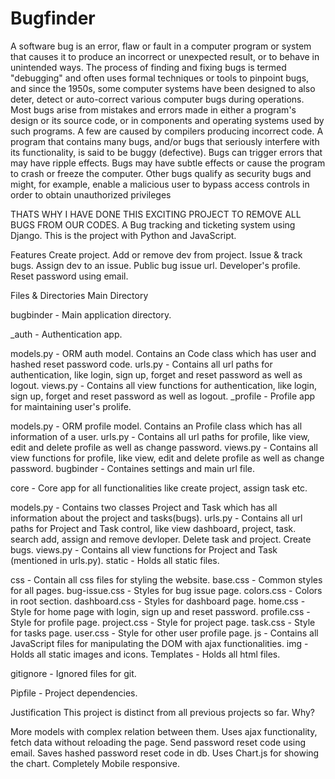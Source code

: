 # Bugfinder
A software bug is an error, flaw or fault in a computer program or system that causes it to produce an incorrect or unexpected result, or to behave in unintended ways. The process of finding and fixing bugs is termed "debugging" and often uses formal techniques or tools to pinpoint bugs, and since the 1950s, some computer systems have been designed to also deter, detect or auto-correct various computer bugs during operations.  Most bugs arise from mistakes and errors made in either a program's design or its source code, or in components and operating systems used by such programs. A few are caused by compilers producing incorrect code. A program that contains many bugs, and/or bugs that seriously interfere with its functionality, is said to be buggy (defective). Bugs can trigger errors that may have ripple effects. Bugs may have subtle effects or cause the program to crash or freeze the computer. Other bugs qualify as security bugs and might, for example, enable a malicious user to bypass access controls in order to obtain unauthorized privileges

THATS WHY I HAVE DONE THIS EXCITING PROJECT TO REMOVE ALL BUGS FROM OUR CODES.
A Bug tracking and ticketing system using Django. This is the project with Python and JavaScript. 

Features
Create project.
Add or remove dev from project.
Issue & track bugs.
Assign dev to an issue.
Public bug issue url.
Developer's profile.
Reset password using email.

Files & Directories
Main Directory

bugbinder - Main application directory.

_auth - Authentication app.

models.py - ORM auth model. Contains an Code class which has user and hashed reset password code.
urls.py - Contains all url paths for authentication, like login, sign up, forget and reset password as well as logout.
views.py - Contains all view functions for authentication, like login, sign up, forget and reset password as well as logout.
_profile - Profile app for maintaining user's prolife.

models.py - ORM profile model. Contains an Profile class which has all information of a user.
urls.py - Contains all url paths for profile, like view, edit and delete profile as well as change password.
views.py - Contains all view functions for profile, like view, edit and delete profile as well as change password.
bugbinder - Containes settings and main url file.

core - Core app for all functionalities like create project, assign task etc.

models.py - Contains two classes Project and Task which has all information about the project and tasks(bugs).
urls.py - Contains all url paths for Project and Task control, like view dashboard, project, task. search add, assign and remove devloper. Delete task and project. Create bugs.
views.py - Contains all view functions for Project and Task (mentioned in urls.py).
static - Holds all static files.

css - Contain all css files for styling the website.
base.css - Common styles for all pages.
bug-issue.css - Styles for bug issue page.
colors.css - Colors in root section.
dashboard.css - Styles for dashboard page.
home.css - Style for home page with login, sign up and reset password.
profile.css - Style for profile page.
project.css - Style for project page.
task.css - Style for tasks page.
user.css - Style for other user profile page.
js - Contains all JavaScript files for manipulating the DOM with ajax functionalities.
img - Holds all static images and icons.
Templates - Holds all html files.

gitignore - Ignored files for git.

Pipfile - Project dependencies.

Justification
This project is distinct from all previous projects so far. Why?

More models with complex relation between them.
Uses ajax functionality, fetch data without reloading the page.
Send password reset code using email.
Saves hashed password reset code in db.
Uses Chart.js for showing the chart.
Completely Mobile responsive.
